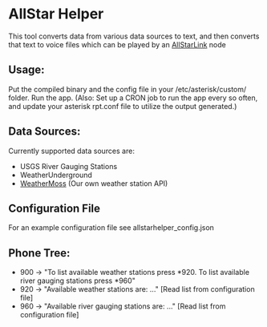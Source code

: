 # AllStar Helper
This tool converts data from various data sources to text, and then converts that text to voice files which can be played by an [AllStarLink](https://www.allstarlink.org/) node

## Usage:
Put the compiled binary and the config file in your /etc/asterisk/custom/ folder. Run the app.
(Also: Set up a CRON job to run the app every so often, and update your asterisk rpt.conf file to utilize the output generated.)

## Data Sources:
Currently supported data sources are:
* USGS River Gauging Stations
* WeatherUnderground
* [WeatherMoss](https://github.com/ValleyCamp/WeatherMoss/) (Our own weather station API)

## Configuration File
For an example configuration file see allstarhelper_config.json


## Phone Tree:
* 900 -> "To list available weather stations press *920. To list available river gauging stations press *960"
* 920 -> "Available weather stations are: ..." [Read list from configuration file]
* 960 -> "Available river gauging stations are: ..." [Read list from configuration file]
